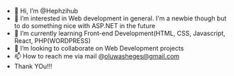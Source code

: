 - 👋 Hi, I’m @Hephzihub
- 👀 I’m interested in Web development in general. I'm a newbie though but to do something nice with ASP.NET in the future
- 🌱 I’m currently learning Front-end Development(HTML, CSS, Javascript, React, PHP(WORDPRESS)
- 💞️ I’m looking to collaborate on Web Development projects
- 📫 How to reach me via mail @oluwasheges@gmail.com
- Thank YOu!!!

<!---
Hephzihub/Hephzihub is a ✨ special ✨ repository because its `README.md` (this file) appears on your GitHub profile.
You can click the Preview link to take a look at your changes.
--->
